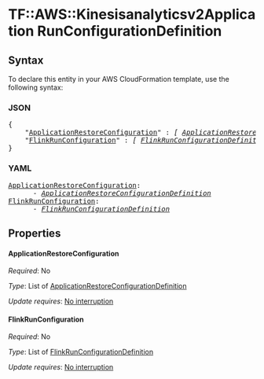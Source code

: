 # TF::AWS::Kinesisanalyticsv2Application RunConfigurationDefinition

## Syntax

To declare this entity in your AWS CloudFormation template, use the following syntax:

### JSON

<pre>
{
    "<a href="#applicationrestoreconfiguration" title="ApplicationRestoreConfiguration">ApplicationRestoreConfiguration</a>" : <i>[ <a href="applicationrestoreconfigurationdefinition.md">ApplicationRestoreConfigurationDefinition</a>, ... ]</i>,
    "<a href="#flinkrunconfiguration" title="FlinkRunConfiguration">FlinkRunConfiguration</a>" : <i>[ <a href="flinkrunconfigurationdefinition.md">FlinkRunConfigurationDefinition</a>, ... ]</i>
}
</pre>

### YAML

<pre>
<a href="#applicationrestoreconfiguration" title="ApplicationRestoreConfiguration">ApplicationRestoreConfiguration</a>: <i>
      - <a href="applicationrestoreconfigurationdefinition.md">ApplicationRestoreConfigurationDefinition</a></i>
<a href="#flinkrunconfiguration" title="FlinkRunConfiguration">FlinkRunConfiguration</a>: <i>
      - <a href="flinkrunconfigurationdefinition.md">FlinkRunConfigurationDefinition</a></i>
</pre>

## Properties

#### ApplicationRestoreConfiguration

_Required_: No

_Type_: List of <a href="applicationrestoreconfigurationdefinition.md">ApplicationRestoreConfigurationDefinition</a>

_Update requires_: [No interruption](https://docs.aws.amazon.com/AWSCloudFormation/latest/UserGuide/using-cfn-updating-stacks-update-behaviors.html#update-no-interrupt)

#### FlinkRunConfiguration

_Required_: No

_Type_: List of <a href="flinkrunconfigurationdefinition.md">FlinkRunConfigurationDefinition</a>

_Update requires_: [No interruption](https://docs.aws.amazon.com/AWSCloudFormation/latest/UserGuide/using-cfn-updating-stacks-update-behaviors.html#update-no-interrupt)

